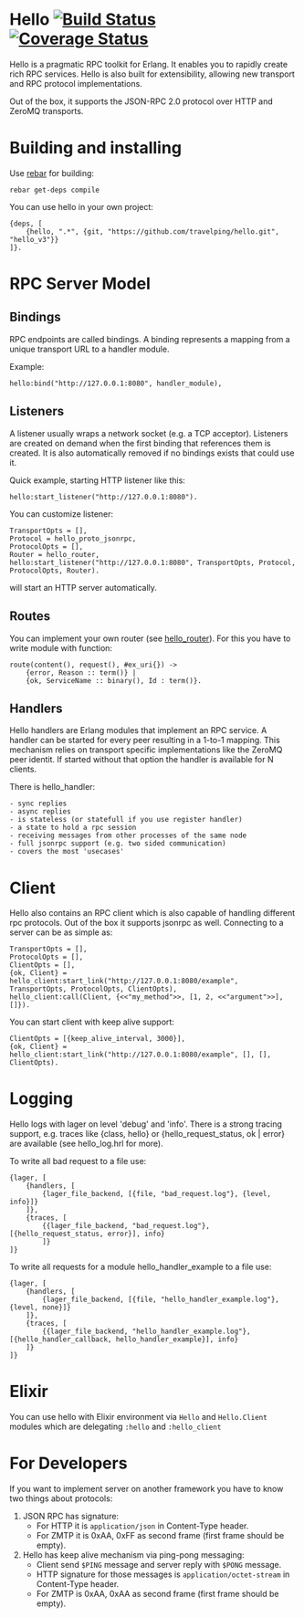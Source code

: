 # Hello [![Build Status](https://travis-ci.org/travelping/hello.svg)](https://travis-ci.org/travelping/hello) [![Coverage Status](https://coveralls.io/repos/travelping/hello/badge.svg?branch=master&service=github)](https://coveralls.io/github/travelping/hello?branch=master)

Hello is a pragmatic RPC toolkit for Erlang.
It enables you to rapidly create rich RPC services.
Hello is also built for extensibility,
allowing new transport and RPC protocol implementations.

Out of the box, it supports the JSON-RPC 2.0 protocol
over HTTP and ZeroMQ transports.

# Building and installing

Use [rebar](https://github.com/rebar/rebar) for building:
    
    rebar get-deps compile

You can use hello in your own project:

    {deps, [
        {hello, ".*", {git, "https://github.com/travelping/hello.git", "hello_v3"}}
    ]}.

# RPC Server Model

## Bindings

RPC endpoints are called bindings.
A binding represents a mapping from a unique transport
URL to a handler module.

Example:

    hello:bind("http://127.0.0.1:8080", handler_module),

## Listeners

A listener usually wraps a network socket (e.g. a TCP acceptor).
Listeners are created on demand when the first binding that references
them is created. It is also automatically removed if no bindings
exists that could use it.

Quick example, starting HTTP listener like this:

    hello:start_listener("http://127.0.0.1:8080").

You can customize listener:

    TransportOpts = [],
    Protocol = hello_proto_jsonrpc,
    ProtocolOpts = [],
    Router = hello_router,
    hello:start_listener("http://127.0.0.1:8080", TransportOpts, Protocol, ProtocolOpts, Router).

will start an HTTP server automatically.

## Routes 

You can implement your own router (see [hello_router](/src/hello_router.erl)). 
For this you have to write module with function:
    
    route(content(), request(), #ex_uri{}) -> 
        {error, Reason :: term()} | 
        {ok, ServiceName :: binary(), Id : term()}.

## Handlers

Hello handlers are Erlang modules that implement an RPC service. A
handler can be started for every peer resulting in a 1-to-1 mapping.
This mechanism relies on transport specific implementations like the
ZeroMQ peer identit.
If started without that option the handler is available for N clients.

There is hello_handler:

    - sync replies
    - async replies
    - is stateless (or statefull if you use register handler)
    - a state to hold a rpc session
    - receiving messages from other processes of the same node
    - full jsonrpc support (e.g. two sided communication)
    - covers the most 'usecases'

# Client

Hello also contains an RPC client which is also capable of handling different
rpc protocols. Out of the box it supports jsonrpc as well.
Connecting to a server can be as simple as:


    TransportOpts = [],
    ProtocolOpts = [],
    ClientOpts = [],
	{ok, Client} = hello_client:start_link("http://127.0.0.1:8080/example", TransportOpts, ProtocolOpts, ClientOpts),
	hello_client:call(Client, {<<"my_method">>, [1, 2, <<"argument">>], []}).

You can start client with keep alive support:

    ClientOpts = [{keep_alive_interval, 3000}],
	{ok, Client} = hello_client:start_link("http://127.0.0.1:8080/example", [], [], ClientOpts).

# Logging

Hello logs with lager on level 'debug' and 'info'. There is a strong tracing support, e.g.
traces like {class, hello} or {hello_request_status, ok | error} are available (see hello_log.hrl 
for more). 

To write all bad request to a file use:

    {lager, [
        {handlers, [
            {lager_file_backend, [{file, "bad_request.log"}, {level, info}]}
        ]},
        {traces, [
            {{lager_file_backend, "bad_request.log"}, [{hello_request_status, error}], info}
            ]}
    ]}

To write all requests for a module hello_handler_example to a file use:

    {lager, [
        {handlers, [
            {lager_file_backend, [{file, "hello_handler_example.log"}, {level, none}]}
        ]},
        {traces, [
            {{lager_file_backend, "hello_handler_example.log"}, [{hello_handler_callback, hello_handler_example}], info}
        ]}
    ]}

# Elixir

You can use hello with Elixir environment via `Hello` and `Hello.Client` modules which are delegating `:hello` and `:hello_client`

# For Developers

If you want to implement server on another framework you have to know two things about protocols:

1. JSON RPC has signature:
    * For HTTP it is `application/json` in Content-Type header.
    * For ZMTP it is  0xAA, 0xFF as second frame (first frame should be empty).
2. Hello has keep alive mechanism via ping-pong messaging:
    * Client send `$PING` message and server reply with `$PONG` message.
    * HTTP signature for those messages is `application/octet-stream` in Content-Type header.
    * For ZMTP is  0xAA, 0xAA as second frame (first frame should be empty).
